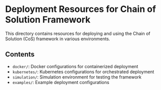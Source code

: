 # Deployment Resources for Chain of Solution Framework

This directory contains resources for deploying and using the Chain of Solution (CoS) framework in various environments.

## Contents

- `docker/`: Docker configurations for containerized deployment
- `kubernetes/`: Kubernetes configurations for orchestrated deployment
- `simulation/`: Simulation environment for testing the framework
- `examples/`: Example deployment configurations

